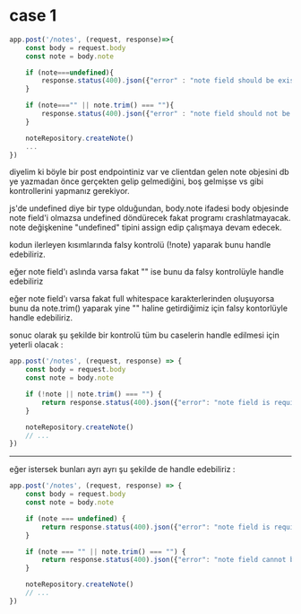 # case 1
```js
app.post('/notes', (request, response)=>{
    const body = request.body
    const note = body.note

    if (note===undefined){
        response.status(400).json({"error" : "note field should be exist"})
    }

    if (note==="" || note.trim() === ""){
        response.status(400).json({"error" : "note field should not be empty"})
    }

    noteRepository.createNote()
    ...
})
```


diyelim ki böyle bir post endpointiniz var ve clientdan gelen note objesini db ye yazmadan önce gerçekten gelip gelmediğini, boş gelmişse vs gibi kontrollerini yapmanız gerekiyor.


js'de undefined diye bir type olduğundan, body.note ifadesi body objesinde note field'i olmazsa undefined döndürecek fakat programı crashlatmayacak. note değişkenine "undefined" tipini assign edip çalışmaya devam edecek.

kodun ilerleyen kısımlarında falsy kontrolü (!note) yaparak bunu handle edebiliriz.

eğer note field'ı aslında varsa fakat "" ise bunu da falsy kontrolüyle handle edebiliriz

eğer note field'ı varsa fakat full whitespace karakterlerinden oluşuyorsa bunu da note.trim() yaparak yine "" haline getirdiğimiz için falsy kontorlüyle handle edebiliriz.

sonuc olarak şu şekilde bir kontrolü tüm bu caselerin handle edilmesi için yeterli olacak : 

```js
app.post('/notes', (request, response) => {
    const body = request.body
    const note = body.note

    if (!note || note.trim() === "") {
        return response.status(400).json({"error": "note field is required and cannot be empty"})
    }

    noteRepository.createNote()
    // ...
})
```

---

eğer istersek bunları ayrı ayrı şu şekilde de handle edebiliriz : 

```js
app.post('/notes', (request, response) => {
    const body = request.body
    const note = body.note

    if (note === undefined) {
        return response.status(400).json({"error": "note field is required"})
    }

    if (note === "" || note.trim() === "") {
        return response.status(400).json({"error": "note field cannot be empty"})
    }

    noteRepository.createNote()
    // ...
})
```